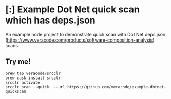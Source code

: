 
# [:] Example Dot Net quick scan which has deps.json

An example node project to demonstrate quick scan with Dot Net deps.json (https://www.veracode.com/products/software-composition-analysis) scans.

## Try me!

```
brew tap veracode/srcclr
brew cask install srcclr
srcclr activate
srcclr scan --quick  --url https://github.com/veracode/example-dotnet-quickscan
